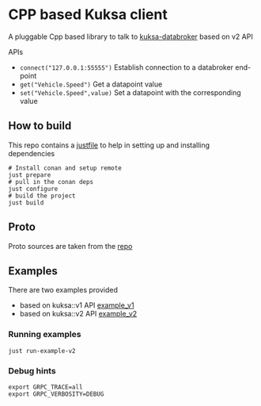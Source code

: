 # CPP based Kuksa client

A pluggable Cpp based library to talk to [kuksa-databroker](https://github.com/eclipse-kuksa/kuksa-databroker)
based on v2 API

APIs

- `connect("127.0.0.1:55555")`
    Establish connection to a databroker end-point
- `get("Vehicle.Speed")`
    Get a datapoint value
- `set("Vehicle.Speed",value)`
    Set a datapoint with the corresponding value

## How to build

This repo contains a [justfile](https://github.com/casey/just) to help in
setting up and installing dependencies

```shell
# Install conan and setup remote
just prepare
# pull in the conan deps
just configure
# build the project
just build
```

## Proto

Proto sources are taken from the [repo](https://github.com/eclipse-kuksa/kuksa-databroker/tree/main/proto)

## Examples

There are two examples provided

- based on kuksa::v1 API [example_v1](example/example_v1.cpp)
- based on kuksa::v2 API [example_v2](example/example_v2.cpp)

### Running examples

```shell
just run-example-v2
```

### Debug hints

```shell
export GRPC_TRACE=all
export GRPC_VERBOSITY=DEBUG
```
